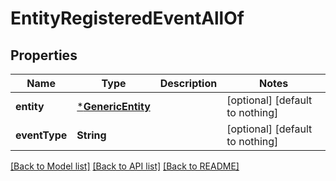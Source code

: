 # EntityRegisteredEventAllOf


## Properties
Name | Type | Description | Notes
------------ | ------------- | ------------- | -------------
**entity** | [***GenericEntity**](GenericEntity.md) |  | [optional] [default to nothing]
**eventType** | **String** |  | [optional] [default to nothing]


[[Back to Model list]](../README.md#models) [[Back to API list]](../README.md#api-endpoints) [[Back to README]](../README.md)


